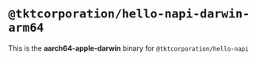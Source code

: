 # `@tktcorporation/hello-napi-darwin-arm64`

This is the **aarch64-apple-darwin** binary for `@tktcorporation/hello-napi`
